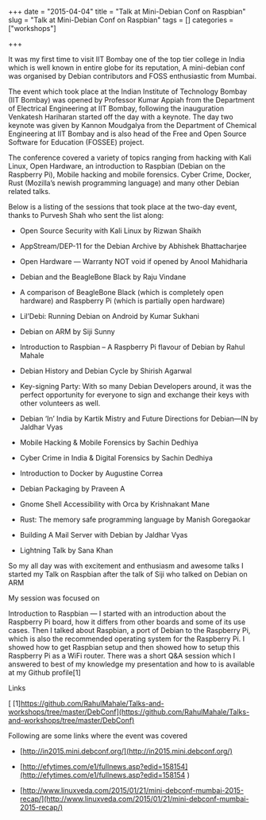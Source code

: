 +++ 
date = "2015-04-04"
title = "Talk at Mini-Debian Conf on Raspbian"
slug = "Talk at Mini-Debian Conf on Raspbian" 
tags = []
categories = ["workshops"]

+++

It was my first time to visit IIT Bombay one of the top tier college in India which is well known in entire globe for its reputation, A mini-debian conf was organised by Debian contributors and FOSS enthusiastic from Mumbai.

The event which took place at the Indian Institute of Technology Bombay (IIT Bombay) was opened by Professor Kumar Appiah from the Department of Electrical Engineering at IIT Bombay, following the inauguration Venkatesh Hariharan started off the day with a keynote. The day two keynote was given by Kannon Moudgalya from the Department of Chemical Engineering at IIT Bombay and is also head of the Free and Open Source Software for Education (FOSSEE) project.

The conference covered a variety of topics ranging from hacking with Kali Linux, Open Hardware, an introduction to Raspbian (Debian on the Raspberry Pi), Mobile hacking and mobile forensics. Cyber Crime, Docker, Rust (Mozilla’s newish programming language) and many other Debian related talks.

Below is a listing of the sessions that took place at the two-day event, thanks to Purvesh Shah who sent the list along:

* Open Source Security with Kali Linux by Rizwan Shaikh

* AppStream/DEP-11 for the Debian Archive by Abhishek Bhattacharjee

* Open Hardware — Warranty NOT void if opened by Anool Mahidharia

* Debian and the BeagleBone Black by Raju Vindane

* A comparison of BeagleBone Black (which is completely open hardware) and Raspberry Pi (which is partially open hardware)

* Lil’Debi: Running Debian on Android by Kumar Sukhani

* Debian on ARM by Siji Sunny

* Introduction to Raspbian – A Raspberry Pi flavour of Debian by Rahul Mahale

* Debian History and Debian Cycle by Shirish Agarwal

* Key-signing Party: With so many Debian Developers around, it was the perfect opportunity for everyone to sign and exchange their keys with other volunteers as well.

* Debian ‘In’ India by Kartik Mistry and Future Directions for Debian—IN by Jaldhar Vyas

* Mobile Hacking & Mobile Forensics by Sachin Dedhiya

* Cyber Crime in India & Digital Forensics by Sachin Dedhiya

* Introduction to Docker by Augustine Correa

* Debian Packaging by Praveen A

* Gnome Shell Accessibility with Orca by Krishnakant Mane

* Rust: The memory safe programming language by Manish Goregaokar

* Building A Mail Server with Debian by Jaldhar Vyas

* Lightning Talk by Sana Khan

  
So my all day was with excitement and enthusiasm and awesome talks I started my Talk on Raspbian after the talk of Siji who talked on Debian on ARM

My session was focused on

Introduction to Raspbian — I started with an introduction about the Raspberry Pi board, how it differs from other boards and some of its use cases. Then I talked about Raspbian, a port of Debian to the Raspberry Pi, which is also the recommended operating system for the Raspberry Pi. I showed how to get Raspbian setup and then showed how to setup this Raspberry Pi as a WiFi router. There was a short Q&A session which I answered to best of my knowledge my presentation and how to is available at my Github profile[1]

Links

[ [1]https://github.com/RahulMahale/Talks-and-workshops/tree/master/DebConf](https://github.com/RahulMahale/Talks-and-workshops/tree/master/DebConf)

Following are some links where the event was covered

* [http://in2015.mini.debconf.org/](http://in2015.mini.debconf.org/)

* [http://efytimes.com/e1/fullnews.asp?edid=158154](http://efytimes.com/e1/fullnews.asp?edid=158154
)

* [http://www.linuxveda.com/2015/01/21/mini-debconf-mumbai-2015-recap/](http://www.linuxveda.com/2015/01/21/mini-debconf-mumbai-2015-recap/)